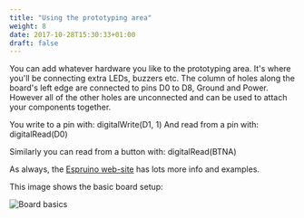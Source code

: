 ```yaml
---
title: "Using the prototyping area"
weight: 8
date: 2017-10-28T15:30:33+01:00
draft: false
---
```


You can add whatever hardware you like to the prototyping area. It's where you'll be connecting extra LEDs, buzzers etc. The column of holes along the board's left edge are connected to pins D0 to D8, Ground and Power. However all of the other holes are unconnected and can be used to attach your components together.

You write to a pin with: digitalWrite(D1, 1)
And read from a pin with: digitalRead(D0)

Similarly you can read from a button with: digitalRead(BTNA)

As always, the [Espruino web-site](https://www.espruino.com/) has lots more info and examples.

This image shows the basic board setup:


![Board basics](/images/badge_basics_01.png)
